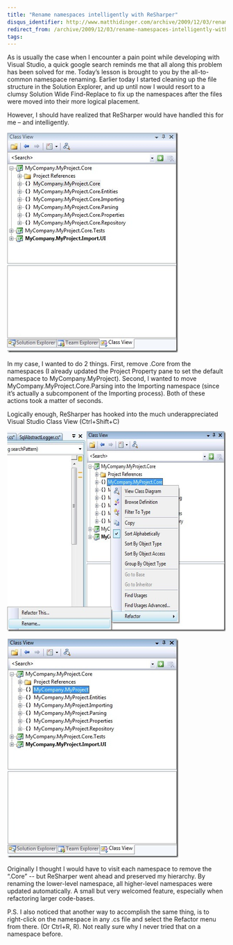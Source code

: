 ```yaml
---
title: "Rename namespaces intelligently with ReSharper"
disqus_identifier: http://www.matthidinger.com/archive/2009/12/03/rename-namespaces-intelligently-with-resharper.aspx
redirect_from: /archive/2009/12/03/rename-namespaces-intelligently-with-resharper.aspx/
tags: 
---
```

As is usually the case when I encounter a pain point while developing with Visual Studio, a quick google search reminds me that all along this problem has been solved for me. Today’s lesson is brought to you by the all-to-common namespace renaming. Earlier today I started cleaning up the file structure in the Solution Explorer, and up until now I would resort to a clumsy Solution Wide Find-Replace to fix up the namespaces after the files were moved into their more logical placement.

However, I should have realized that ReSharper would have handled this for me – and intelligently.

[<img src="/images/subtext-content/RenamenamespacesintelligentlywithReSharp_105C4/classview2_thumb.jpg" title="classview2" alt="classview2" width="394" height="508" />](/images/subtext-content/RenamenamespacesintelligentlywithReSharp_105C4/classview2.jpg)

In my case, I wanted to do 2 things. First, remove .Core from the namespaces (I already updated the Project Property pane to set the default namespace to MyCompany.MyProject). Second, I wanted to move MyCompany.MyProject.Core.Parsing into the Importing namespace (since it’s actually a subcomponent of the Importing process). Both of these actions took a matter of seconds.

Logically enough, ReSharper has hooked into the much underappreciated Visual Studio Class View (Ctrl+Shift+C)

[<img src="/images/subtext-content/RenamenamespacesintelligentlywithReSharp_105C4/classview_thumb.jpg" title="classview" alt="classview" width="619" height="461" />](/images/subtext-content/RenamenamespacesintelligentlywithReSharp_105C4/classview.jpg)

[<img src="/images/subtext-content/RenamenamespacesintelligentlywithReSharp_105C4/classview3_thumb.jpg" title="classview3" alt="classview3" width="395" height="504" />](/images/subtext-content/RenamenamespacesintelligentlywithReSharp_105C4/classview3.jpg)

Originally I thought I would have to visit each namespace to remove the “.Core” -- but ReSharper went ahead and preserved my hierarchy. By renaming the lower-level namespace, all higher-level namespaces were updated automatically. A small but very welcomed feature, especially when refactoring larger code-bases.

P.S. I also noticed that another way to accomplish the same thing, is to right-click on the namespace in any .cs file and select the Refactor menu from there. (Or Ctrl+R, R). Not really sure why I never tried that on a namespace before.

